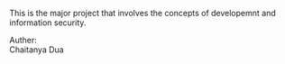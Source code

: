 This is the major project that involves the concepts of developemnt and information security.

Auther:<br>
Chaitanya Dua
